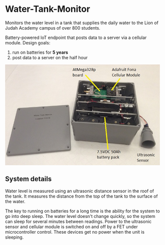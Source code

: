 # Water-Tank-Monitor
Monitors the water level in a tank that supplies the daily water to the Lion of Judah Academy campus of over 800 students.

Battery-powered IoT endpoint that posts data to a server via a cellular module.
Design goals:
1. run on batteries for **5 years**
2. post data to a server on the half hour

![Water Level Monitor](doc/WaterLevelMonitorBox.JPG)

## System details
Water level is measured using an ultrasonic distance sensor in the roof of the tank. It measures the
distance from the top of the tank to the surface of the water.

The key to running on batteries for a long time is the ability for the system to go into deep sleep.
The water level doesn't change quickly, so the system can sleep for several minutes between readings.
Power to the ultrasonic sensor and cellular module is switched on and off by a FET under microcontroller control. These devices get no power when the unit is sleeping.
